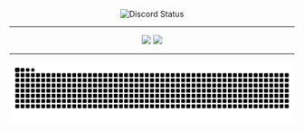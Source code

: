 <div align="center">
    
![Discord Status](https://discord.c99.nl/widget/theme-4/444906687812599819.png)

</div>

---

<div align="center">
  <img height="180em" src="https://github-readme-stats.vercel.app/api/?username=aokiLourenco&layout=compact&langs_count=7&theme=gotham"/>
  <img height="180em" src="https://github-readme-stats.vercel.app/api/top-langs/?username=aokiLourenco&layout=compact&langs_count=7&theme=gotham"/>
</div>

---

<div align="center">  
    
  ![Snake Animation](https://github.com/LaranjoTomas/LaranjoTomas/blob/output/github-snake-dark.svg)

</div>
